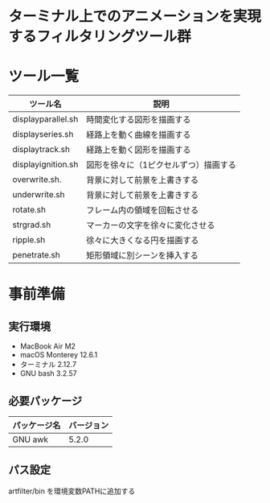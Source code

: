 # ターミナル上でのアニメーションを実現するフィルタリングツール群

# ツール一覧

| ツール名             | 説明                                                                           |
| -------------------- | ------------------------------------------------------------------------------ |
| displayparallel.sh   | 時間変化する図形を描画する                                                     |
| displayseries.sh     | 経路上を動く曲線を描画する                                                     |
| displaytrack.sh      | 経路上を動く図形を描画する                                                     |
| displayignition.sh   | 図形を徐々に（1ピクセルずつ）描画する                                          |
| overwrite.sh.        | 背景に対して前景を上書きする                                                   |
| underwrite.sh        | 背景に対して前景を上書きする                                                   |
| rotate.sh            | フレーム内の領域を回転させる                                                   |
| strgrad.sh           | マーカーの文字を徐々に変化させる                                               |
| ripple.sh            | 徐々に大きくなる円を描画する                                                   |
| penetrate.sh         | 矩形領域に別シーンを挿入する                                                   |

# 事前準備
## 実行環境

- MacBook Air M2
- macOS Monterey 12.6.1
- ターミナル 2.12.7
- GNU bash 3.2.57

## 必要パッケージ

| パッケージ名 | バージョン |
| ------------ | ---------- |
| GNU awk      | 5.2.0      |

## パス設定

artfilter/bin を環境変数PATHに追加する
